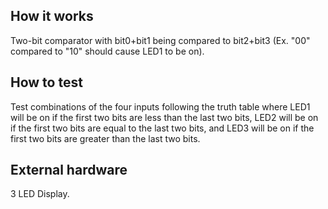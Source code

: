 <!---

This file is used to generate your project datasheet. Please fill in the information below and delete any unused
sections.

You can also include images in this folder and reference them in the markdown. Each image must be less than
512 kb in size, and the combined size of all images must be less than 1 MB.
-->

## How it works

Two-bit comparator with bit0+bit1 being compared to bit2+bit3 (Ex. "00" compared to "10" should cause LED1 to be on).

## How to test

Test combinations of the four inputs following the truth table where LED1 will be on if the first two bits are less than the last two bits,
LED2 will be on if the first two bits are equal to the last two bits, and LED3 will be on if the first two bits are greater than the
last two bits.

## External hardware

3 LED Display.
